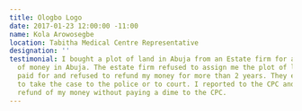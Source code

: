 ```yaml
---
title: Ologbo Logo
date: 2017-01-23 12:00:00 -11:00
name: Kola Arowosegbe
location: Tabitha Medical Centre Representative
designation: ''
testimonial: I bought a plot of land in Abuja from an Estate firm for a huge amount
  of money in Abuja. The estate firm refused to assign me the plot of land that I
  paid for and refused to refund my money for more than 2 years. They even dared me
  to take the case to the police or to court. I reported to the CPC and I got a full
  refund of my money without paying a dime to the CPC.
---
```


